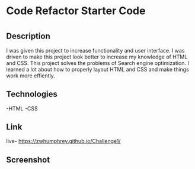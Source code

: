 # Code Refactor Starter Code
# <Horiseon>

## Description

I was given this project to increase functionality and user interface.  I was driven to make this project look better to increase my knowledge of HTML and CSS. This project solves the problems of Search engine optimization.  I learned a lot about how to properly layout HTML and CSS and make things work more effiently. 

## Technologies
  
  -HTML
  -CSS
  
## Link
  
  live- https://zwhumphrey.github.io/Challenge1/
  
## Screenshot
  

